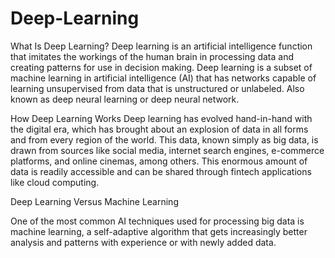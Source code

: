 # Deep-Learning

What Is Deep Learning?
Deep learning is an artificial intelligence function that imitates the workings 
of the human brain in processing data and creating patterns for use in decision making.
Deep learning is a subset of machine learning in artificial intelligence (AI) that has networks
capable of learning unsupervised from data that is unstructured or unlabeled. Also known as deep
neural learning or deep neural network.


How Deep Learning Works
Deep learning has evolved hand-in-hand with the digital era, which has brought about an explosion of data 
in all forms and from every region of the world. This data, known simply as big data, is drawn from sources
like social media, internet search engines, e-commerce platforms, and online cinemas, among others. 
This enormous amount of data is readily accessible and can be shared through fintech applications like cloud computing.

Deep Learning Versus Machine Learning

One of the most common AI techniques used for processing big data is machine learning, a self-adaptive algorithm 
that gets increasingly better analysis and patterns with experience or with newly added data.
